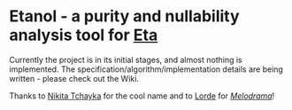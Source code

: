 # Etanol - a purity and nullability analysis tool for [Eta](https://github.com/typelead/eta)

Currently the project is in its initial stages, and almost nothing is implemented. The specification/algorithm/implementation details are being written - please check out the Wiki.

Thanks to [Nikita Tchayka](https://github.com/NickSeagull) for the cool name and to [Lorde](https://en.wikipedia.org/wiki/Lorde) for [_Melodrama_](https://en.wikipedia.org/wiki/Melodrama_(Lorde_album))!
